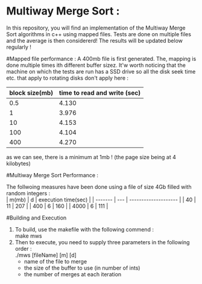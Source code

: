 # Multiway Merge Sort : 
In this repository, you will find an implementation of the Multiway Merge Sort algorithms in 
c++ using mapped files. Tests are done on multiple files and the average is then considererd! 
The results will be updated below regularly !

#Mapped file performance : 
A 400mb file is first generated. The, mapping is done multiple times ith different 
buffer sizez. It'w worth noticing that the machine on which the tests are run has a
SSD drive so all the disk seek time etc. that apply to rotating disks don't apply here : 

| block size(mb)  | time to read and write (sec) |
| --------------  | ---------------------------- |
| 0.5             | 4.130                        |
| 1               | 3.976                        |
| 10              | 4.153                        |
| 100             | 4.104                        |
| 400             | 4.270                        |

as we can see, there is a minimum at 1mb ! 
(the page size being at 4 kilobytes)

#Multiway Merge Sort Performance : 

The follwoing measures have been done using a  file of size 4Gb filled with random integers :  
|  m(mb)  | d   |  execution time(sec) |
| ------- | --- | -------------------- |
| 40      | 11  | 207                  |
| 400     | 6   | 160                  |
| 4000    | 6   | 111                  |


#Building and Execution
1. To build, use the makefile with the following commend : <br/>                 make mws 
2. Then to execute, you need to supply three parameters in the following order : <br/>                ./mws [fileName] [m] [d]
   * name of the file to merge 
   * the size of the buffer to use (in number of ints)
   * the number of merges at each iteration 
 
